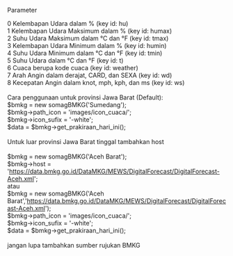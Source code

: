 Parameter
  
  0 Kelembapan Udara dalam % (key id: hu)<br>
  1 Kelembapan Udara Maksimum dalam % (key id: humax)<br>
  2 Suhu Udara Maksimum dalam °C dan °F (key id: tmax)<br>
  3 Kelembapan Udara Minimum dalam % (key id: humin)<br>
  4 Suhu Udara Minimum dalam °C dan °F (key id: tmin)<br>
  5 Suhu Udara dalam °C dan °F (key id: t)<br>
  6 Cuaca berupa kode cuaca (key id: weather)<br>
  7 Arah Angin dalam derajat, CARD, dan SEXA (key id: wd)<br>
  8 Kecepatan Angin dalam knot, mph, kph, dan ms (key id: ws)<br>
  <br>
Cara penggunaan untuk provinsi Jawa Barat (Default):<br>
  $bmkg = new somagBMKG('Sumedang');<br>
  $bmkg->path_icon = 'images/icon_cuaca/';<br>
  $bmkg->icon_sufix = '-white';<br>
  $data = $bmkg->get_prakiraan_hari_ini();<br>
  <br>
Untuk luar provinsi Jawa Barat tinggal tambahkan host<br>
  <br>
  $bmkg = new somagBMKG('Aceh Barat');<br>
  $bmkg->host = 'https://data.bmkg.go.id/DataMKG/MEWS/DigitalForecast/DigitalForecast-Aceh.xml';
  <br>
  atau
  <br>
  $bmkg = new somagBMKG('Aceh Barat','https://data.bmkg.go.id/DataMKG/MEWS/DigitalForecast/DigitalForecast-Aceh.xml');
  <br>
  $bmkg->path_icon = 'images/icon_cuaca/';<br>
  $bmkg->icon_sufix = '-white';<br>
  $data = $bmkg->get_prakiraan_hari_ini();<br>
<br>
jangan lupa tambahkan sumber rujukan BMKG  
  
